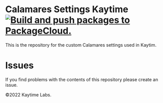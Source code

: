 # Calamares Settings Kaytime [![Build and push packages to PackageCloud.](https://github.com/Nitrux/calamares-settings-nitrux/actions/workflows/build.yml/badge.svg)](https://github.com/Nitrux/calamares-settings-nitrux/actions/workflows/build.yml)

This is the repository for the custom Calamares settings used in Kaytim.

# Issues

If you find problems with the contents of this repository please create an issue.

©2022 Kaytime Labs.
